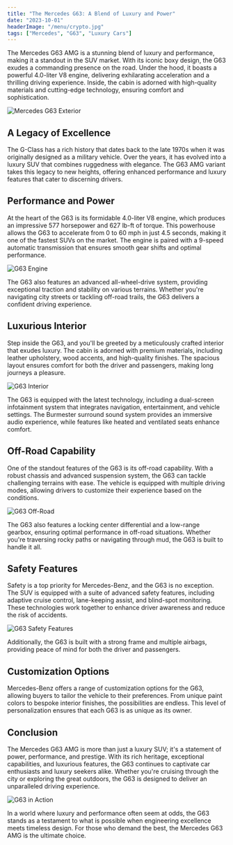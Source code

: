 ```yaml
---
title: "The Mercedes G63: A Blend of Luxury and Power"
date: "2023-10-01"
headerImage: "/menu/crypto.jpg"
tags: ["Mercedes", "G63", "Luxury Cars"]
---
```


The Mercedes G63 AMG is a stunning blend of luxury and performance, making it a standout in the SUV market. With its iconic boxy design, the G63 exudes a commanding presence on the road. Under the hood, it boasts a powerful 4.0-liter V8 engine, delivering exhilarating acceleration and a thrilling driving experience. Inside, the cabin is adorned with high-quality materials and cutting-edge technology, ensuring comfort and sophistication.

![Mercedes G63 Exterior](/menu/crypto.jpg)

## A Legacy of Excellence

The G-Class has a rich history that dates back to the late 1970s when it was originally designed as a military vehicle. Over the years, it has evolved into a luxury SUV that combines ruggedness with elegance. The G63 AMG variant takes this legacy to new heights, offering enhanced performance and luxury features that cater to discerning drivers.

## Performance and Power

At the heart of the G63 is its formidable 4.0-liter V8 engine, which produces an impressive 577 horsepower and 627 lb-ft of torque. This powerhouse allows the G63 to accelerate from 0 to 60 mph in just 4.5 seconds, making it one of the fastest SUVs on the market. The engine is paired with a 9-speed automatic transmission that ensures smooth gear shifts and optimal performance.

![G63 Engine](/menu/crypto.jpg)

The G63 also features an advanced all-wheel-drive system, providing exceptional traction and stability on various terrains. Whether you're navigating city streets or tackling off-road trails, the G63 delivers a confident driving experience.

## Luxurious Interior

Step inside the G63, and you'll be greeted by a meticulously crafted interior that exudes luxury. The cabin is adorned with premium materials, including leather upholstery, wood accents, and high-quality finishes. The spacious layout ensures comfort for both the driver and passengers, making long journeys a pleasure.

![G63 Interior](/menu/crypto.jpg)

The G63 is equipped with the latest technology, including a dual-screen infotainment system that integrates navigation, entertainment, and vehicle settings. The Burmester surround sound system provides an immersive audio experience, while features like heated and ventilated seats enhance comfort.

## Off-Road Capability

One of the standout features of the G63 is its off-road capability. With a robust chassis and advanced suspension system, the G63 can tackle challenging terrains with ease. The vehicle is equipped with multiple driving modes, allowing drivers to customize their experience based on the conditions.

![G63 Off-Road](/menu/crypto.jpg)

The G63 also features a locking center differential and a low-range gearbox, ensuring optimal performance in off-road situations. Whether you're traversing rocky paths or navigating through mud, the G63 is built to handle it all.

## Safety Features

Safety is a top priority for Mercedes-Benz, and the G63 is no exception. The SUV is equipped with a suite of advanced safety features, including adaptive cruise control, lane-keeping assist, and blind-spot monitoring. These technologies work together to enhance driver awareness and reduce the risk of accidents.

![G63 Safety Features](/menu/crypto.jpg)

Additionally, the G63 is built with a strong frame and multiple airbags, providing peace of mind for both the driver and passengers.

## Customization Options

Mercedes-Benz offers a range of customization options for the G63, allowing buyers to tailor the vehicle to their preferences. From unique paint colors to bespoke interior finishes, the possibilities are endless. This level of personalization ensures that each G63 is as unique as its owner.

## Conclusion

The Mercedes G63 AMG is more than just a luxury SUV; it's a statement of power, performance, and prestige. With its rich heritage, exceptional capabilities, and luxurious features, the G63 continues to captivate car enthusiasts and luxury seekers alike. Whether you're cruising through the city or exploring the great outdoors, the G63 is designed to deliver an unparalleled driving experience.

![G63 in Action](/menu/crypto.jpg)

In a world where luxury and performance often seem at odds, the G63 stands as a testament to what is possible when engineering excellence meets timeless design. For those who demand the best, the Mercedes G63 AMG is the ultimate choice.

